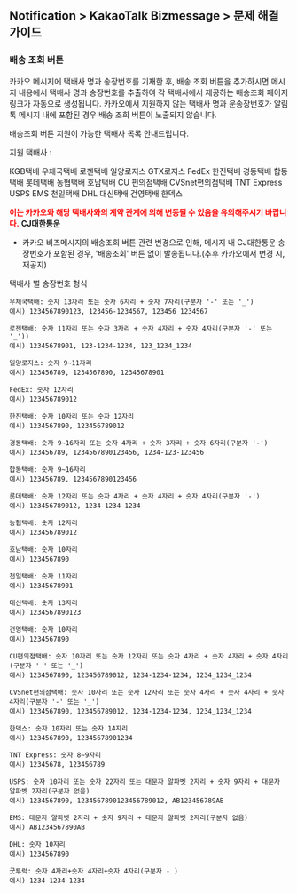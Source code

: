 ## Notification > KakaoTalk Bizmessage > 문제 해결 가이드

### 배송 조회 버튼


카카오 메시지에 택배사 명과 송장번호를 기재한 후, 배송 조회 버튼을 추가하시면 메시지 내용에서 택배사 명과 송장번호를 추출하여 각 택배사에서 제공하는 배송조회 페이지 링크가 자동으로 생성됩니다. 카카오에서 지원하지 않는 택배사 명과 운송장번호가 알림톡 메시지 내에 포함된 경우 배송 조회 버튼이 노출되지 않습니다.

배송조회 버튼 지원이 가능한 택배사 목록 안내드립니다.

지원 택배사 :

KGB택배 우체국택배 로젠택배 일양로지스 GTX로지스 FedEx 한진택배 경동택배 합동택배 롯데택배 농협택배 호남택배 CU 편의점택배 CVSnet편의점택배 TNT Express USPS EMS 천일택배 DHL 대신택배 건영택배 한덱스

<span style="color:red">**이는 카카오와 해당 택배사와의 계약 관계에 의해 변동될 수 있음을 유의해주시기 바랍니다.**</span>
<b>CJ대한통운</b>
* 카카오 비즈메시지의 배송조회 버튼 관련 변경으로 인해, 메시지 내 CJ대한통운 송장번호가 포함된 경우, '배송조회' 버튼 없이 발송됩니다.(추후 카카오에서 변경 시, 재공지)

택배사 별 송장번호 형식

```
우체국택배: 숫자 13자리 또는 숫자 6자리 + 숫자 7자리(구분자 '-' 또는 '_')
예시) 1234567890123, 123456-1234567, 123456_1234567

로젠택배: 숫자 11자리 또는 숫자 3자리 + 숫자 4자리 + 숫자 4자리(구분자 '-' 또는 '_'))
예시) 12345678901, 123-1234-1234, 123_1234_1234

일양로지스: 숫자 9~11자리
예시) 123456789, 1234567890, 12345678901

FedEx: 숫자 12자리
예시) 123456789012

한진택배: 숫자 10자리 또는 숫자 12자리
예시) 1234567890, 123456789012

경동택배: 숫자 9~16자리 또는 숫자 4자리 + 숫자 3자리 + 숫자 6자리(구분자 '-')
예시) 123456789, 1234567890123456, 1234-123-123456

합동택배: 숫자 9~16자리
예시) 123456789, 1234567890123456

롯데택배: 숫자 12자리 또는 숫자 4자리 + 숫자 4자리 + 숫자 4자리(구분자 '-')
예시) 123456789012, 1234-1234-1234

농협택배: 숫자 12자리
예시) 123456789012

호남택배: 숫자 10자리
예시) 1234567890

천일택배: 숫자 11자리
예시) 12345678901

대신택배: 숫자 13자리
예시) 1234567890123

건영택배: 숫자 10자리
예시) 1234567890

CU편의점택배: 숫자 10자리 또는 숫자 12자리 또는 숫자 4자리 + 숫자 4자리 + 숫자 4자리(구분자 '-' 또는 '_')
예시) 1234567890, 123456789012, 1234-1234-1234, 1234_1234_1234

CVSnet편의점택배: 숫자 10자리 또는 숫자 12자리 또는 숫자 4자리 + 숫자 4자리 + 숫자 4자리(구분자 '-' 또는 '_')
예시) 1234567890, 123456789012, 1234-1234-1234, 1234_1234_1234

한덱스: 숫자 10자리 또는 숫자 14자리
예시) 1234567890, 12345678901234

TNT Express: 숫자 8~9자리
예시) 12345678, 123456789

USPS: 숫자 10자리 또는 숫자 22자리 또는 대문자 알파벳 2자리 + 숫자 9자리 + 대문자 알파벳 2자리(구분자 없음)
예시) 1234567890, 1234567890123456789012, AB123456789AB

EMS: 대문자 알파벳 2자리 + 숫자 9자리 + 대문자 알파벳 2자리(구분자 없음)
예시) AB1234567890AB

DHL: 숫자 10자리
예시) 1234567890

굿투럭: 숫자 4자리+숫자 4자리+숫자 4자리(구분자 - )
예시) 1234-1234-1234

```

